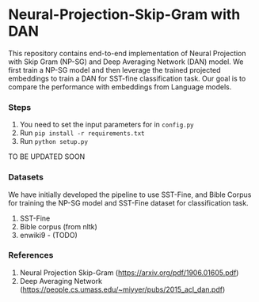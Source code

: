 # Neural-Projection-Skip-Gram with DAN

This repository contains end-to-end implementation of Neural Projection with Skip Gram (NP-SG) and Deep Averaging Network (DAN) model. We first train a NP-SG model and then leverage the trained projected embeddings to train a DAN for SST-fine classification task. Our goal is to compare the performance with embeddings from Language models.

### Steps

1. You need to set the input parameters for in `config.py` 
2. Run `pip install -r requirements.txt `
3. Run `python setup.py`

TO BE UPDATED SOON

### Datasets

We have initially developed the pipeline to use SST-Fine, and Bible Corpus for training the NP-SG model and SST-Fine dataset for classification task.

1. SST-Fine
2. Bible corpus (from nltk)
3. enwiki9 - (TODO)

### References

1. Neural Projection Skip-Gram (https://arxiv.org/pdf/1906.01605.pdf)
2. Deep Averaging Network (https://people.cs.umass.edu/~miyyer/pubs/2015_acl_dan.pdf)

